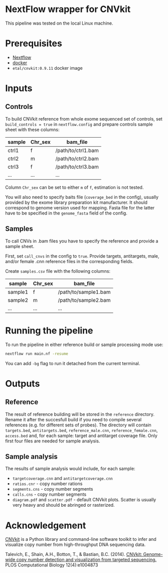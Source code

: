 # NextFlow wrapper for CNVkit

This pipeline was tested on the local Linux machine.

# Prerequisites

- [Nextflow](https://www.nextflow.io/docs/latest/install.html)
- [docker](https://docs.docker.com/desktop/setup/install/linux/)
- `etal/cnvkit:0.9.11` docker image

# Inputs
## Controls

To build CNVkit reference from whole exome sequenced set of controls, set `build_controls = true` in `nextflow.config` and prepare controls sample sheet with these columns:

| sample | Chr_sex | bam_file |
|--------|---------|----------|
| ctrl1  | f       | /path/to/ctrl1.bam |
| ctrl2  | m       | /path/to/ctrl2.bam |
| ctrl3  | f       | /path/to/ctrl3.bam |
| ...  | ...       | ... |

Column `Chr_sex` can be set to either `m` of `f`, estimation is not tested.

You will also need to specify baits file (`coverage_bed` in the config), usually provided by the exome library preparation kit manufacturer. It should correspond to genome version used for mapping.
Fasta file for the latter have to be specified in the `genome_fasta` field of the config.

## Samples

To call CNVs in .bam files you have to specify the reference and provide a sample sheet.

First, set `call_cnvs` in the config to `true`. Provide targets, antitargets, male, and/or female .cnn reference files in the corresponding fields.

Create `samples.csv` file with the following columns:

|  sample  | Chr_sex |       bam_file       |
|----------|---------|----------------------|
| sample1  | f       | /path/to/sample1.bam |
| sample2  | m       | /path/to/sample2.bam |
|...|...|...|

# Running the pipeline

To run the pipeline in either reference build or sample processing mode use:

```bash
nextflow run main.nf -resume
```

You can add `-bg` flag to run it detached from the current terminal.

# Outputs

## Reference

The result of reference building will be stored in the `reference` directory. Rename it after the succesfull build if you need to compile several references (e.g. for different sets of probes). The directory will contain `targets.bed`, `antitargets.bed`, `reference_male.cnn`, `reference_female.cnn`, `access.bed` and, for each sample: target and antitarget coverage file. Only first four files are needed for sample analysis.

## Sample analysis

The results of sample analysis would include, for each sample:
- `targetcoverage.cnn` and `antitargetcoverage.cnn`
- `ratios.cnr` - copy number rations
- `segments.cns` - copy number segments
- `calls.cns` - copy number segments
- `diagram.pdf` and `scatter.pdf` - default CNVkit plots. Scatter is usually very heavy and should be abringed or rasterized.

# Acknowledgement

[CNVkit](https://cnvkit.readthedocs.io/en/stable/) is a Python library and command-line software toolkit to infer and visualize copy number from high-throughput DNA sequencing data.

Talevich, E., Shain, A.H., Botton, T., & Bastian, B.C. (2014). [CNVkit: Genome-wide copy number detection and visualization from targeted sequencing.](http://dx.doi.org/10.1371/journal.pcbi.1004873) PLOS Computational Biology 12(4):e1004873
